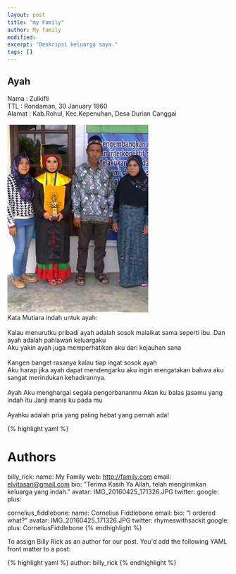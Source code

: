 ```yaml
---
layout: post
title: "my Family"
author: My family
modified:
excerpt: "Deskripsi keluarga saya."
tags: []
---
```

## Ayah
Nama    : Zulkifli<br>
TTL     : Rondaman, 30 January 1960<br>
Alamat  : Kab.Rohul, Kec.Kepenuhan, Desa Durian Canggai<br>
<br>
<img src="/assets/FB_IMG_14615787413032044.jpg"><br>
Kata Mutiara indah untuk ayah:<br>
<br>
Kalau menurutku pribadi ayah adalah sosok malaikat sama seperti ibu. Dan ayah adalah pahlawan keluargaku<br>
Aku yakin ayah juga memperhatikan aku dari kejauhan sana<br>
<br>
Kangen banget rasanya kalau tiap ingat sosok ayah<br>
Aku harap jika ayah dapat mendengarku aku ingin mengatakan bahwa aku sangat merindukan kehadirannya.<br>
<br>
Ayah Aku menghargai segala pengorbananmu Akan ku balas jasamu yang indah itu Janji manis ku pada mu<br>
<br>
Ayahku adalah pria yang paling hebat yang pernah ada!<br>

{% highlight yaml %}
# Authors

billy_rick:
  name: My Family
  web: http://family.com
  email: elvitasari@gmail.com
  bio: "Terima Kasih Ya Allah, telah mengirimkan keluarga yang indah."
  avatar: IMG_20160425_171326.JPG
  twitter: 
  google:
    plus: 

cornelius_fiddlebone:
  name: Cornelius Fiddlebone
  email: 
  bio: "I ordered what?"
  avatar: IMG_20160425_171326.JPG
  twitter: rhymeswithsackit
  google:
    plus: CorneliusFiddlebone
{% endhighlight %}

To assign Billy Rick as an author for our post. You'd add the following YAML front matter to a post:

{% highlight yaml %}
author: billy_rick
{% endhighlight %}
